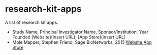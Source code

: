 # research-kit-apps
A list of research kit apps.

* Study Name, Principal Investigator Name, Sponsor/Institution, Year Founded [Website](Insert URL), [App Store](Insert URL)
* Mole Mapper, Stephen Friend, Sage BioNetworks, 2015 [Website](https://www.ohsu.edu/xd/health/services/dermatology/war-on-melanoma/mole-mapper.cfm),[App Store](https://itunes.apple.com/us/app/id1048337814)
